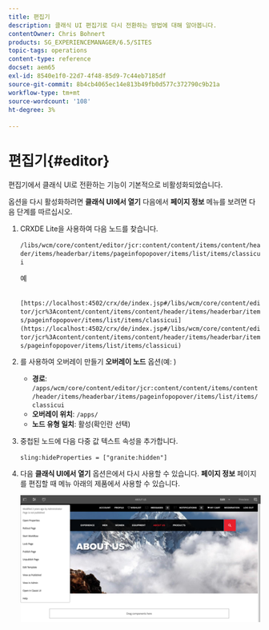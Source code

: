 ```yaml
---
title: 편집기
description: 클래식 UI 편집기로 다시 전환하는 방법에 대해 알아봅니다.
contentOwner: Chris Bohnert
products: SG_EXPERIENCEMANAGER/6.5/SITES
topic-tags: operations
content-type: reference
docset: aem65
exl-id: 8540e1f0-22d7-4f48-85d9-7c44eb7185df
source-git-commit: 8b4cb4065ec14e813b49fb0d577c372790c9b21a
workflow-type: tm+mt
source-wordcount: '108'
ht-degree: 3%

---
```



# 편집기{#editor}

편집기에서 클래식 UI로 전환하는 기능이 기본적으로 비활성화되었습니다.

옵션을 다시 활성화하려면 **클래식 UI에서 열기** 다음에서 **페이지 정보** 메뉴를 보려면 다음 단계를 따르십시오.

1. CRXDE Lite을 사용하여 다음 노드를 찾습니다.

   `/libs/wcm/core/content/editor/jcr:content/content/items/content/header/items/headerbar/items/pageinfopopover/items/list/items/classicui`

   예

   ` [https://localhost:4502/crx/de/index.jsp#/libs/wcm/core/content/editor/jcr%3Acontent/content/items/content/header/items/headerbar/items/pageinfopopover/items/list/items/classicui](https://localhost:4502/crx/de/index.jsp#/libs/wcm/core/content/editor/jcr%3Acontent/content/items/content/header/items/headerbar/items/pageinfopopover/items/list/items/classicui)`

1. 를 사용하여 오버레이 만들기 **오버레이 노드** 옵션(예: )

   * **경로**: `/apps/wcm/core/content/editor/jcr:content/content/items/content/header/items/headerbar/items/pageinfopopover/items/list/items/classicui`
   * **오버레이 위치**: `/apps/`
   * **노드 유형 일치**: 활성(확인란 선택)

1. 중첩된 노드에 다음 다중 값 텍스트 속성을 추가합니다.

   `sling:hideProperties = ["granite:hidden"]`

1. 다음 **클래식 UI에서 열기** 옵션은에서 다시 사용할 수 있습니다. **페이지 정보** 페이지를 편집할 때 메뉴 아래의 제품에서 사용할 수 있습니다.

   ![페이지 정보에서 클래식 UI로 열기 옵션](assets/syui-03-2019-02-27-15-19-48.png)
